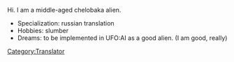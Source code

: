 Hi. I am a middle-aged chelobaka alien.

- Specialization: russian translation
- Hobbies: slumber
- Dreams: to be implemented in UFO:AI as a good alien. (I am good,
  really)

[Category:Translator](Category:Translator "wikilink")